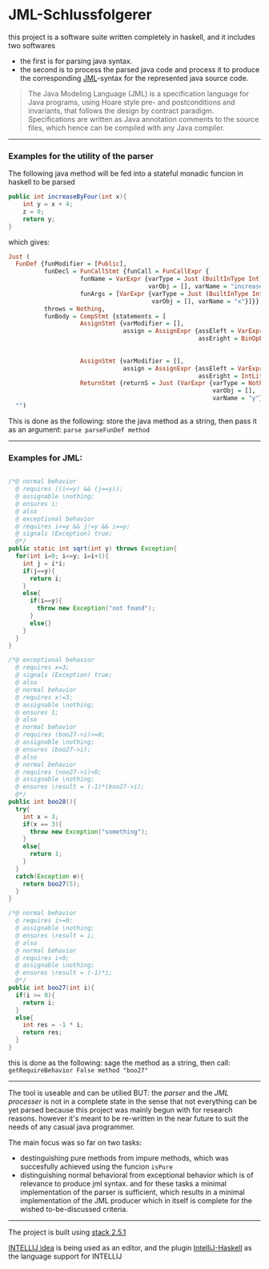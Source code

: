 # JML-Schlussfolgerer
this project is a software suite written completely in haskell, and it includes two softwares
- the first is for parsing java syntax.
- the second is to process the parsed java code and process it to produce the corresponding [JML](https://en.wikipedia.org/wiki/Java_Modeling_Language)-syntax for the represented java source code.
> The Java Modeling Language (JML) is a specification language for Java programs, using Hoare style pre- and postconditions and invariants, that follows the design by contract paradigm. Specifications are written as Java annotation comments to the source files, which hence can be compiled with any Java compiler.
---
### Examples for the utility of the parser
The following java method will be fed into a stateful monadic funcion in haskell to be parsed
```java
public int increaseByFour(int x){
    int y = x + 4;
    z = 0;
    return y;
}

```

which gives:

```haskell
Just (
  FunDef {funModifier = [Public],
          funDecl = FunCallStmt {funCall = FunCallExpr {
                    funName = VarExpr {varType = Just (BuiltInType Int),
                                       varObj = [], varName = "increaseByFour"},
                    funArgs = [VarExpr {varType = Just (BuiltInType Int),
                                        varObj = [], varName = "x"}]}},
          throws = Nothing,
          funBody = CompStmt {statements = [
                    AssignStmt {varModifier = [],
                                assign = AssignExpr {assEleft = VarExpr {varType = Just (BuiltInType Int), varObj = [], varName = "y"},
                                                     assEright = BinOpExpr {expr1 = VarExpr {varType = Nothing, varObj = [], varName = "x"},
                                                                            binOp = Plus,
                                                                            expr2 = IntLiteral 4}}},
                    AssignStmt {varModifier = [],
                                assign = AssignExpr {assEleft = VarExpr {varType = Nothing, varObj = [], varName = "z"},
                                                     assEright = IntLiteral 0}},
                    ReturnStmt {returnS = Just (VarExpr {varType = Nothing,
                                                         varObj = [],
                                                         varName = "y"})}]}},
  "")
```

This is done as the following: store the java method as a string, then pass it as an argument: `parse parseFunDef method`

---
### Examples for JML:
```java

/*@ normal behavior
  @ requires ((i<=y) && (j==y));
  @ assignable \nothing;
  @ ensures i;
  @ also
  @ exceptional behavior
  @ requires i<=y && j!=y && i==y;
  @ signals (Exception) true;
  @*/
public static int sqrt(int y) throws Exception{
  for(int i=0; i<=y; i=i+1){
    int j = i*i;
    if(j==y){
      return i;
    }
    else{
      if(i==y){
        throw new Exception("not found");
      }
      else{}
    }
  }
}
```
```java
/*@ exceptional behavior
  @ requires x=3;
  @ signals (Exception) true;
  @ also
  @ normal behavior
  @ requires x!=3;
  @ assignable \nothing;
  @ ensures 1;
  @ also
  @ normal behavior
  @ requires (boo27->i)>=0;
  @ assignable \nothing;
  @ ensures (boo27->i);
  @ also
  @ normal behavior
  @ requires (noo27->i)<0;
  @ assignable \nothing;
  @ ensures \result = (-1)*(boo27->i);
  @*/
public int boo28(){
  try{
    int x = 3;
    if(x == 3){
      throw new Exception("something");
    }
    else{
      return 1;
    }
  }
  catch(Exception e){
    return boo27(5);
  }
}

/*@ normal behavior
  @ requires i>=0;
  @ assignable \nothing;
  @ ensures \result = i;
  @ also
  @ normal behavior
  @ requires i<0;
  @ assignable \nothing;
  @ ensures \result = (-1)*i;
  @*/
public int boo27(int i){
  if(i >= 0){
    return i;
  }
  else{
    int res = -1 * i;
    return res;
  }
}
```

this is done as the following: sage the method as a string, then call: `getRequireBehavior False method "boo27"`

---
The tool is useable and can be utilied
BUT: the _parser_ and the _JML processer_ is not in a complete state in the sense that not everything can be yet parsed because this project was mainly begun with for research reasons. however it's meant to be re-written in the near future to suit the needs of any casual java programmer.

The main focus was so far on two tasks:
- destinguishing pure methods from impure methods, which was succesfully achieved using the funcion `isPure`
- distinguishing normal behavioral from exceptional behavior which is of relevance to produce jml syntax.
and for these tasks a minimal implementation of the parser is sufficient, which results in a minimal implementation of the JML producer which in itself is complete for the wished to-be-discussed criteria.
---

The project is built using [stack 2.5.1](https://docs.haskellstack.org/en/stable/README/)

[INTELLIJ idea](https://www.jetbrains.com/de-de/idea/) is being used as an editor, and the plugin [IntelliJ-Haskell](https://plugins.jetbrains.com/plugin/8258-intellij-haskell) as the language support for INTELLIJ

